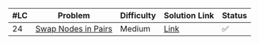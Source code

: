| #LC   | Problem                         | Difficulty | Solution Link | Status      |
|-----|---------------------------------|------------|---------------|-------------|
| 24  | [Swap Nodes in Pairs](https://leetcode.com/problems/swap-nodes-in-pairs/description/)              | Medium       | [Link](https://leetcode.com/problems/swap-nodes-in-pairs/solutions/5683975/simple-recursive-approach-beats-100-solutions/)     | ✅ |
